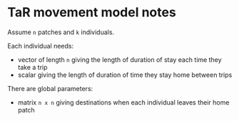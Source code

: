 # TaR movement model notes

Assume `n` patches and `k` individuals.

Each individual needs:
  * vector of length `n` giving the length of duration of stay each time they take a trip
  * scalar giving the length of duration of time they stay home between trips

There are global parameters:
  * matrix `n x n` giving destinations when each individual leaves their home patch
